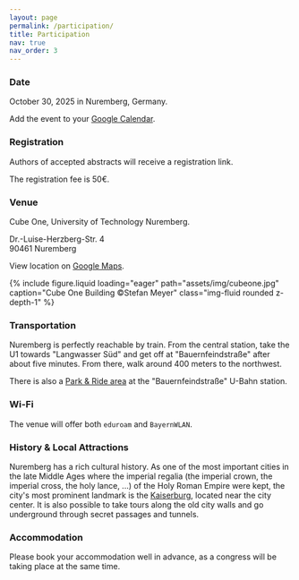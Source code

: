 ```yaml
---
layout: page
permalink: /participation/
title: Participation
nav: true
nav_order: 3
---
```




### Date
October 30, 2025 in Nuremberg, Germany.

Add the event to your [Google Calendar](https://calendar.google.com/calendar/event?action=TEMPLATE&tmeid=MGdwNDg1Zmk0ZzM5cTdqYmdqb3R2aXN1aHUgNzU4NTgwZmE0YTBhMzhiMTZmMjBmMWM5OGYzMTM1Yzc1ZTBkMTM0NWQ2ODczOGI4ZjJiZTFhODYxZDMwYzdhZUBn&tmsrc=758580fa4a0a38b16f20f1c98f3135c75e0d1345d68738b8f2be1a861d30c7ae%40group.calendar.google.com).

### Registration
Authors of accepted abstracts will receive a registration link.

The registration fee is 50€.

### Venue
Cube One, University of Technology Nuremberg.

Dr.-Luise-Herzberg-Str. 4<br>
90461 Nuremberg

View location on [Google Maps](https://maps.app.goo.gl/2ZGJN1bHrmLERDas7).

<div class="w-50">
{% include figure.liquid loading="eager" path="assets/img/cubeone.jpg" caption="Cube One Building ©Stefan Meyer" class="img-fluid rounded z-depth-1" %}
</div>

### Transportation
Nuremberg is perfectly reachable by train.
From the central station, take the U1 towards "Langwasser Süd" and get off at "Bauernfeindstraße" after about five minutes. From there, walk around 400 meters to the northwest.

There is also a [Park & Ride area](https://maps.app.goo.gl/nBnvVtRxNEx3Nqw66) at the "Bauernfeindstraße" U-Bahn station.

### Wi-Fi

The venue will offer both `eduroam` and `BayernWLAN`.

### History & Local Attractions
Nuremberg has a rich cultural history. As one of the most important cities in the late Middle Ages where the imperial regalia (the imperial crown, the imperial cross, the holy lance, ...) of the Holy Roman Empire were kept, the city's most prominent landmark is the [Kaiserburg](https://maps.app.goo.gl/YeA2ZbKxPtgBHYDr6), located near the city center. It is also possible to take tours along the old city walls and go underground through secret passages and tunnels.

### Accommodation
Please book your accommodation well in advance, as a congress will be taking place at the same time.